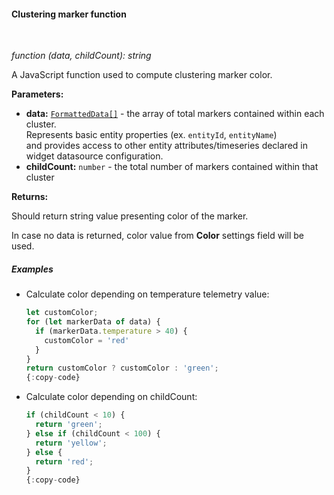 #### Clustering marker function

<div class="divider"></div>
<br/>

*function (data, childCount): string*

A JavaScript function used to compute clustering marker color.

**Parameters:**

<ul>
  <li><b>data:</b> <code><a href="https://github.com/thingsboard/thingsboard/blob/5bb6403407aa4898084832d6698aa9ea6d484889/ui-ngx/src/app/modules/home/components/widget/lib/maps/map-models.ts#L108" target="_blank">FormattedData[]</a></code>
    - the array of total markers contained within each cluster.<br/>
     Represents basic entity properties (ex. <code>entityId</code>, <code>entityName</code>)<br/>and provides access to other entity attributes/timeseries declared in widget datasource configuration.
  </li>
  <li><b>childCount:</b> <code>number</code> - the total number of markers contained within that cluster
  </li>
</ul>

**Returns:**

Should return string value presenting color of the marker.

In case no data is returned, color value from **Color** settings field will be used.

<div class="divider"></div>

##### Examples

<ul>
<li>
Calculate color depending on temperature telemetry value:
</li>


```javascript
let customColor;
for (let markerData of data) {
  if (markerData.temperature > 40) {
    customColor = 'red'
  }
}
return customColor ? customColor : 'green';
{:copy-code}
```

<li>
Calculate color depending on childCount:
</li>

```javascript
if (childCount < 10) {
  return 'green';
} else if (childCount < 100) {
  return 'yellow';
} else {
  return 'red';
}
{:copy-code}
```

</ul>
<br>
<br>
